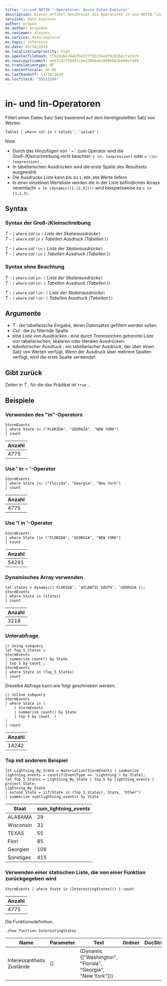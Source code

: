 ```yaml
---
title: 'in-und NOTIN "-Operatoren: Azure Daten-Explorer'
description: Dieser Artikel beschreibt die Operatoren in und NOTIN "in Azure Daten-Explorer.
services: data-explorer
author: orspod
ms.author: orspodek
ms.reviewer: alexans
ms.service: data-explorer
ms.topic: reference
ms.date: 03/18/2019
ms.localizationpriority: high
ms.openlocfilehash: ffb24abe744bfbe3f7f95336edf0263becfa7ec9
ms.sourcegitcommit: 4e811d2f50d41c6e220b4ab1009bb81be08e7d84
ms.translationtype: MT
ms.contentlocale: de-DE
ms.lasthandoff: 11/24/2020
ms.locfileid: "95513249"
---
```

# <a name="in-and-in-operators"></a>in- und !in-Operatoren

Filtert einen Daten Satz Satz basierend auf dem bereitgestellten Satz von Werten.

```kusto
Table1 | where col in ('value1', 'value2')
```

> [!NOTE]
> * Durch das Hinzufügen von ' ~ ' zum Operator wird die Groß-/Kleinschreibung nicht beachtet: `x in~ (expression)` oder `x !in~ (expression)` .
> * In tabellarischen Ausdrücken wird die erste Spalte des Resultsets ausgewählt.
> * Die Ausdrucks Liste kann bis zu `1,000,000` Werte liefern.
> * In einer einzelnen Werteliste werden die in der Liste befindlichen Arrays vereinfacht. `x in (dynamic([1,[2,3]]))` wird beispielsweise zu `x in (1,2,3)`.
 
## <a name="syntax"></a>Syntax

### <a name="case-sensitive-syntax"></a>Syntax der Groß-/Kleinschreibung

*T* - `|` `where` *col* `in` `(` *Liste der Skalarausdrücke*`)`   
*T* - `|` `where` *col* `in` `(` *Tabellen Ausdruck (Tabellen* )`)`   
 
*T* - `|` `where` *col* `!in` `(` *Liste der Skalarausdrücke*`)`  
*T* - `|` `where` *col* `!in` `(` *Tabellen Ausdruck (Tabellen* )`)`   

### <a name="case-insensitive-syntax"></a>Syntax ohne Beachtung

*T* - `|` `where` *col* `in~` `(` *Liste der Skalarausdrücke*`)`   
*T* - `|` `where` *col* `in~` `(` *Tabellen Ausdruck (Tabellen* )`)`   
 
*T* - `|` `where` *col* `!in~` `(` *Liste der Skalarausdrücke*`)`  
*T* - `|` `where` *col* `!in~` `(` *Tabellen Ausdruck (Tabellen* )`)`   

## <a name="arguments"></a>Argumente

* *T* : die tabellarische Eingabe, deren Datensätze gefiltert werden sollen.
* *Col* : die zu filternde Spalte.
* eine *Liste von Ausdrücken* : eine durch Trennzeichen getrennte Liste von tabellarischen, skalaren oder literalen Ausdrücken.
* *tabellarischer Ausdruck* : ein tabellarischer Ausdruck, der über einen Satz von Werten verfügt. Wenn der Ausdruck über mehrere Spalten verfügt, wird die erste Spalte verwendet.

## <a name="returns"></a>Gibt zurück

Zeilen in *T* , für die das Prädikat ist `true` .

## <a name="examples"></a>Beispiele  

### <a name="use-in-operator"></a>Verwenden des "in"-Operators

<!-- csl: https://help.kusto.windows.net:443/Samples -->
```kusto
StormEvents 
| where State in ("FLORIDA", "GEORGIA", "NEW YORK") 
| count
```

|Anzahl|
|---|
|4775|  

### <a name="use-in-operator"></a>Use ' in ~ '-Operator  

<!-- csl: https://help.kusto.windows.net:443/Samples -->
```kusto
StormEvents 
| where State in~ ("Florida", "Georgia", "New York") 
| count
```

|Anzahl|
|---|
|4775|  

### <a name="use-in-operator"></a>Use '! in '-Operator

<!-- csl: https://help.kusto.windows.net:443/Samples -->
```kusto
StormEvents 
| where State !in ("FLORIDA", "GEORGIA", "NEW YORK") 
| count
```

|Anzahl|
|---|
|54291|  


### <a name="use-dynamic-array"></a>Dynamisches Array verwenden

<!-- csl: https://help.kusto.windows.net:443/Samples -->
```kusto
let states = dynamic(['FLORIDA', 'ATLANTIC SOUTH', 'GEORGIA']);
StormEvents 
| where State in (states)
| count
```

|Anzahl|
|---|
|3218|

### <a name="subquery"></a>Unterabfrage

<!-- csl: https://help.kusto.windows.net:443/Samples -->
```kusto
// Using subquery
let Top_5_States = 
StormEvents
| summarize count() by State
| top 5 by count_; 
StormEvents 
| where State in (Top_5_States) 
| count
```

Dieselbe Abfrage kann wie folgt geschrieben werden:

<!-- csl: https://help.kusto.windows.net:443/Samples -->
```kusto
// Inline subquery 
StormEvents 
| where State in (
    ( StormEvents
    | summarize count() by State
    | top 5 by count_ )
) 
| count
```

|Anzahl|
|---|
|14242|  

### <a name="top-with-other-example"></a>Top mit anderem Beispiel

<!-- csl: https://help.kusto.windows.net:443/Samples -->
```kusto
let Lightning_By_State = materialize(StormEvents | summarize lightning_events = countif(EventType == 'Lightning') by State);
let Top_5_States = Lightning_By_State | top 5 by lightning_events | project State; 
Lightning_By_State
| extend State = iif(State in (Top_5_States), State, "Other")
| summarize sum(lightning_events) by State 
```

| Staat     | sum_lightning_events |
|-----------|----------------------|
| ALABAMA   | 29                   |
| Wisconsin | 31                   |
| TEXAS     | 55                   |
| Flori   | 85                   |
| Georgien   | 106                  |
| Sonstiges     | 415                  |

### <a name="use-a-static-list-returned-by-a-function"></a>Verwenden einer statischen Liste, die von einer Funktion zurückgegeben wird

<!-- csl: https://help.kusto.windows.net:443/Samples -->
```kusto
StormEvents | where State in (InterestingStates()) | count

```

|Anzahl|
|---|
|4775|  

Die Funktionsdefinition.

<!-- csl: https://help.kusto.windows.net:443/Samples -->
```kusto
.show function InterestingStates
```

|Name|Parameter|Text|Ordner|DocString|
|---|---|---|---|---|
|Interessantheits Zustände|()|{Dynamic (["Washington", "Florida", "Georgia", "New York"])}
